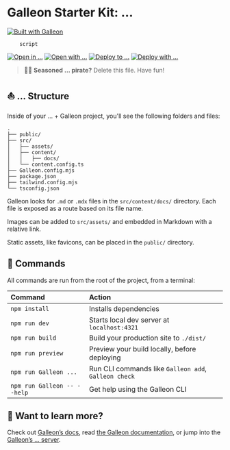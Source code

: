 # Galleon Starter Kit: ...

[![Built with Galleon](https://astro.badg.es/v2/built-with-starlight/tiny.svg)](https://galleon-tools.netlify.app/)

```
    script
```

[![Open in ...](https://developer.stackblitz.com/img/open_in_stackblitz.svg)](https://stackblitz.com/github/withastro/starlight/tree/main/examples/tailwind)
[![Open with ...](https://assets.codesandbox.io/github/button-edit-lime.svg)](https://codesandbox.io/p/sandbox/github/withastro/starlight/tree/main/examples/tailwind)
[![Deploy to ...](https://www.netlify.com/img/deploy/button.svg)](https://app.netlify.com/start/deploy?repository=https://github.com/withastro/starlight&create_from_path=examples/tailwind)
[![Deploy with ...](https://vercel.com/button)](https://vercel.com/new/clone?repository-url=https%3A%2F%2Fgithub.com%2Fwithastro%2Fstarlight%2Ftree%2Fmain%2Fexamples%2Ftailwind&project-name=my-starlight-docs&repository-name=my-starlight-docs)

> 🏴‍☠️ **Seasoned ... pirate?** Delete this file. Have fun!

## ⛵ ... Structure

Inside of your ... + Galleon project, you'll see the following folders and files:

```
.
├── public/
├── src/
│   ├── assets/
│   ├── content/
│   │   ├── docs/
│   └── content.config.ts
├── Galleon.config.mjs
├── package.json
├── tailwind.config.mjs
└── tsconfig.json
```

Galleon looks for `.md` or `.mdx` files in the `src/content/docs/` directory. Each file is exposed as a route based on its file name.

Images can be added to `src/assets/` and embedded in Markdown with a relative link.

Static assets, like favicons, can be placed in the `public/` directory.

## 🧞 Commands

All commands are run from the root of the project, from a terminal:

| Command                   | Action                                           |
| :------------------------ | :----------------------------------------------- |
| `npm install`             | Installs dependencies                            |
| `npm run dev`             | Starts local dev server at `localhost:4321`      |
| `npm run build`           | Build your production site to `./dist/`          |
| `npm run preview`         | Preview your build locally, before deploying     |
| `npm run Galleon ...`       | Run CLI commands like `Galleon add`, `Galleon check` |
| `npm run Galleon -- --help` | Get help using the Galleon CLI                     |

## 👀 Want to learn more?


Check out [Galleon’s docs](https://galleon-tools.netlify.app/docs/), read [the Galleon documentation](https://galleon-tools.netlify.app/docs), or jump into the [Galleon’s ... server](https://galleon-tools.netlify.app/).